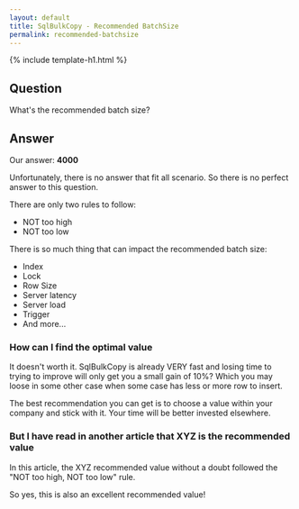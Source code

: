 ```yaml
---
layout: default
title: SqlBulkCopy - Recommended BatchSize
permalink: recommended-batchsize
---
```


{% include template-h1.html %}

## Question
What's the recommended batch size?

## Answer
Our answer: **4000**

Unfortunately, there is no answer that fit all scenario. So there is no perfect answer to this question.

There are only two rules to follow:

- NOT too high
- NOT too low

There is so much thing that can impact the recommended batch size:

- Index
- Lock
- Row Size
- Server latency
- Server load
- Trigger
- And more...

### How can I find the optimal value
It doesn't worth it. SqlBulkCopy is already VERY fast and losing time to trying to improve will only get you a small gain of 10%? Which you may loose in some other case when some case has less or more row to insert.

The best recommendation you can get is to choose a value within your company and stick with it. Your time will be better invested elsewhere.

### But I have read in another article that XYZ is the recommended value
In this article, the XYZ recommended value without a doubt followed the "NOT too high, NOT too low" rule.

So yes, this is also an excellent recommended value!


